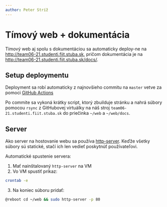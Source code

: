 ```yaml
---
author: Peter Stríž
---
```


# Tímový web + dokumentácia

Tímový web aj spolu s dokumentáciou sa automaticky deploy-ne na
http://team06-21.studenti.fiit.stuba.sk, pričom dokumentácia je na http://team06-21.studenti.fiit.stuba.sk/docs/.

## Setup deploymentu

Deployment sa robí automaticky z najnovšieho commitu na `master` vetve za pomoci [GitHub Actions](https://github.com/features/actions)

Po commite sa vykoná krátky script, ktorý zbuilduje stránku a nahrá súbory pomocou `rsync` z GitHubovej virtuálky na náš stroj `team06-21.studenti.fiit.stuba.sk` do priečinka `~/web` a `~/web/docs`.

## Server

Ako server na hostovanie webu sa používa [http-server](https://www.npmjs.com/package/http-server). Keďže všetky súbory sú statické, stačí ich len vedieť poskytnúť používateľovi.

Automatické spustenie servera:

1. Mať nainštalovaný `http-server` na VM
2. Vo VM spustiť príkaz:

```bash
crontab -e
```

3. Na koniec súboru pridať:

```bash
@reboot cd ~/web && sudo http-server -p 80
```
